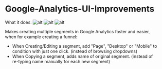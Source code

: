 # Google-Analytics-UI-Improvements



What it does:
![alt](https://dl.dropboxusercontent.com/s/y0oo121gql14i2y/clickPage%20%282%29.png)
![alt](https://dl.dropboxusercontent.com/s/m2pnuybwnk03l40/addMobile.png)
![alt](https://dl.dropboxusercontent.com/s/yyrqud9trg27swt/2017-03-27%20at%2013.49.png)

Makes creating multiple segments in Google Analytics faster and easier, when for example creating a funnel:
- When Creating/Editing a segment, add "Page", "Desktop" or "Mobile" to condition with just one click. (instead of browsing dropdowns)
- When Copying a segment, adds name of original segment. (instead of re-typing name manually for each new segment)
